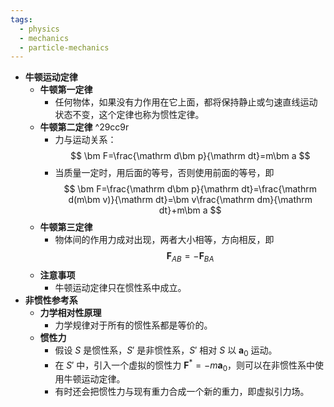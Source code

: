```yaml
---
tags:
  - physics
  - mechanics
  - particle-mechanics
---
```


- **牛顿运动定律**
	- **牛顿第一定律**
		- 任何物体，如果没有力作用在它上面，都将保持静止或匀速直线运动状态不变，这个定律也称为惯性定律。
	- **牛顿第二定律** ^29cc9r
		- 力与运动关系：
		  $$
		  \bm F=\frac{\mathrm d\bm p}{\mathrm dt}=m\bm a
		  $$
		- 当质量一定时，用后面的等号，否则使用前面的等号，即
		  $$
		  \bm F=\frac{\mathrm d\bm p}{\mathrm dt}=\frac{\mathrm d(m\bm v)}{\mathrm dt}=\bm v\frac{\mathrm dm}{\mathrm dt}+m\bm a
		  $$
	- **牛顿第三定律**
		- 物体间的作用力成对出现，两者大小相等，方向相反，即
		  $$
		  \bm F_{AB}=-\bm F_{BA}
		  $$
	- **注意事项**
		- 牛顿运动定律只在惯性系中成立。
- **非惯性参考系**
	- **力学相对性原理**
		- 力学规律对于所有的惯性系都是等价的。
	- **惯性力**
		- 假设 $S$ 是惯性系，$S'$ 是非惯性系，$S'$ 相对 $S$ 以 $\bm a_0$ 运动。
		- 在 $S'$ 中，引入一个虚拟的惯性力 $\bm F^*=-m\bm a_0$，则可以在非惯性系中使用牛顿运动定律。
		- 有时还会把惯性力与现有重力合成一个新的重力，即虚拟引力场。
